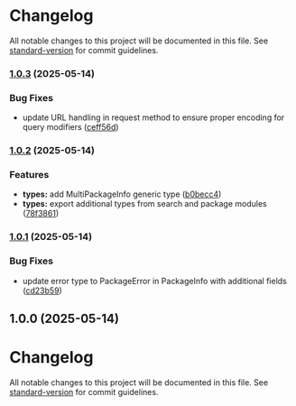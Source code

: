 # Changelog

All notable changes to this project will be documented in this file. See [standard-version](https://github.com/conventional-changelog/standard-version) for commit guidelines.

### [1.0.3](https://github.com/flaviodelgrosso/npms-sdk/compare/v1.0.2...v1.0.3) (2025-05-14)


### Bug Fixes

* update URL handling in request method to ensure proper encoding for query modifiers ([ceff56d](https://github.com/flaviodelgrosso/npms-sdk/commit/ceff56d3a0c2ae76ca078f61ba777688bef5f82b))

### [1.0.2](https://github.com/flaviodelgrosso/npms-sdk/compare/v1.0.1...v1.0.2) (2025-05-14)


### Features

* **types:** add MultiPackageInfo generic type ([b0becc4](https://github.com/flaviodelgrosso/npms-sdk/commit/b0becc46dd8a65858136ead8c6e92f95930ae972))
* **types:** export additional types from search and package modules ([78f3861](https://github.com/flaviodelgrosso/npms-sdk/commit/78f386138d29a6b3dd58f9307a1a84c936e61784))

### [1.0.1](https://github.com/flaviodelgrosso/npms-sdk/compare/v1.0.0...v1.0.1) (2025-05-14)


### Bug Fixes

* update error type to PackageError in PackageInfo with additional fields ([cd23b59](https://github.com/flaviodelgrosso/npms-sdk/commit/cd23b59a7fb875f882339b31e4eb4b4b3c4007db))

## 1.0.0 (2025-05-14)

# Changelog

All notable changes to this project will be documented in this file. See [standard-version](https://github.com/conventional-changelog/standard-version) for commit guidelines.
